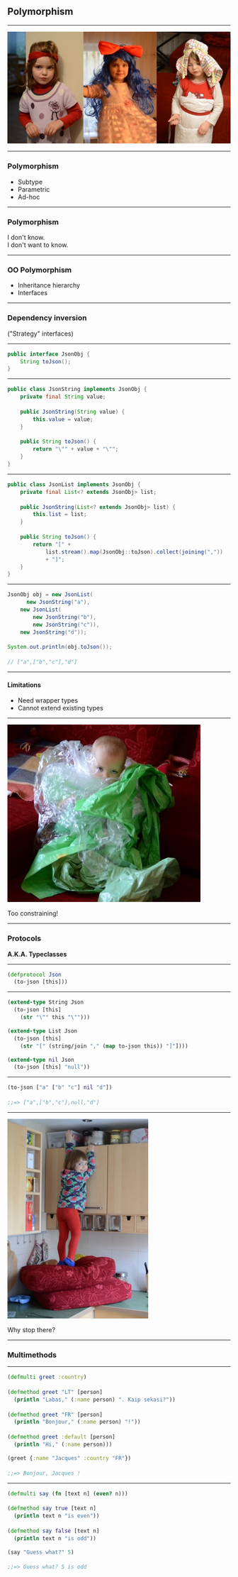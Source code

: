 ## Polymorphism

---

![polymorphism](img/polymorphism.jpg)

---

### Polymorphism

- Subtype
- Parametric
- Ad-hoc

---

### Polymorphism

I don't know.  
I don't want to know.

---

### OO Polymorphism

- Inheritance hierarchy
- Interfaces

---

### Dependency inversion

("Strategy" interfaces)

---

```java
public interface JsonObj {
    String toJson();
}
```

---

```java
public class JsonString implements JsonObj {
    private final String value;
    
    public JsonString(String value) {
        this.value = value;
    }
    
    public String toJson() {
        return "\"" + value + "\"";
    }
}
```

---

```java
public class JsonList implements JsonObj {
    private final List<? extends JsonObj> list;
    
    public JsonString(List<? extends JsonObj> list) {
        this.list = list;
    }
    
    public String toJson() {
        return "[" +
            list.stream().map(JsonObj::toJson).collect(joining(","))
            + "]";
    }
}
```

---


```java
JsonObj obj = new JsonList(
      new JsonString("a"),
    new JsonList(
        new JsonString("b"),
        new JsonString("c")),
    new JsonString("d"));

System.out.println(obj.toJson());

// ["a",["b","c"],"d"]
```

---

#### Limitations

- Need wrapper types
- Cannot extend existing types

---

![constrain](img/constrain.jpg)

Too constraining!

---

### Protocols

**A.K.A. Typeclasses**

---

```clojure
(defprotocol Json
  (to-json [this]))
```

---

```clojure
(extend-type String Json
  (to-json [this]
    (str "\"" this "\"")))
```

```clojure
(extend-type List Json
  (to-json [this]
    (str "[" (string/join "," (map to-json this)) "]"])))
```

```clojure
(extend-type nil Json
  (to-json [this] "null"))
```

---

```clojure
(to-json ["a" ["b" "c"] nil "d"])

;;=> ["a",["b","c"],null,"d"]
```

---

![reach](img/reach.jpg)

Why stop there?

---

### Multimethods

---

```clojure
(defmulti greet :country)

(defmethod greet "LT" [person]
  (println "Labas," (:name person) ". Kaip sekasi?"))

(defmethod greet "FR" [person]
  (println "Bonjour," (:name person) "!"))

(defmethod greet :default [person]
  (println "Hi," (:name person)))
```

```clojure
(greet {:name "Jacques" :country "FR"})

;;=> Bonjour, Jacques !
```

---

```clojure
(defmulti say (fn [text n] (even? n)))

(defmethod say true [text n]
  (println text n "is even"))

(defmethod say false [text n]
  (println text n "is odd"))
```

```clojure
(say "Guess what?" 5)

;;=> Guess what? 5 is odd
```
